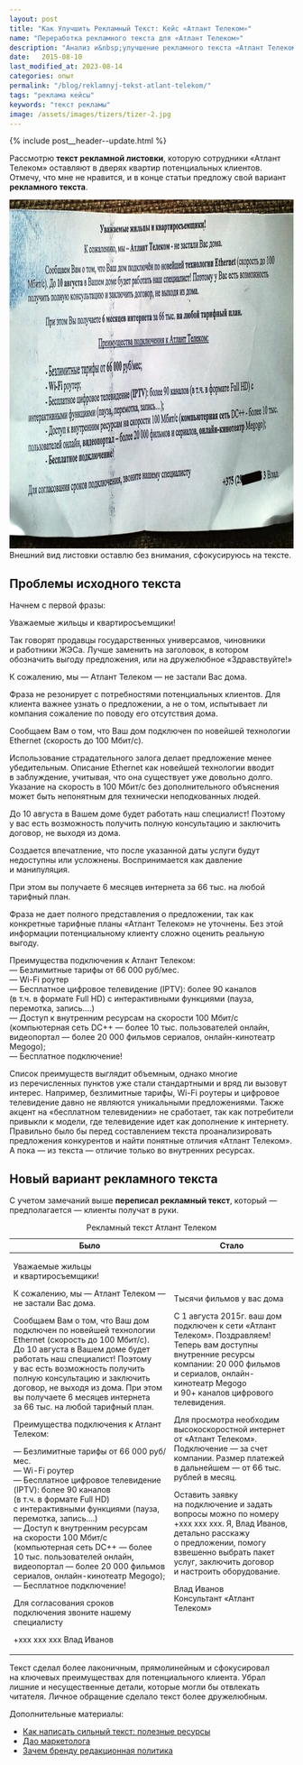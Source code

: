 ```yaml
---
layout: post
title: "Как Улучшить Рекламный Текст: Кейс «Атлант Телеком»"
name: "Переработка рекламного текста для «Атлант Телеком»"
description: "Анализ и&nbsp;улучшение рекламного текста «Атлант Телеком»: переход от&nbsp;стандартного предложения к&nbsp;убедительному объявлению. Инсайты и&nbsp;рекомендации."
date:   2015-08-10
last_modified_at: 2023-08-14
categories: опыт
permalink: "/blog/reklamnyj-tekst-atlant-telekom/"
tags: "реклама кейсы"
keywords: "текст рекламы"
image: /assets/images/tizers/tizer-2.jpg
---
```


{% include post__header--update.html %}

<p>Рассмотрю <b>текст рекламной листовки</b>, которую сотрудники «Атлант Телеком» оставляют в&nbsp;дверях квартир потенциальных клиентов. Отмечу, что мне не&nbsp;нравится, и&nbsp;в&nbsp;конце статьи предложу свой вариант <b>рекламного текста</b>.</p>

<div class="max-width-text" itemprop="image" itemscope itemtype="http://schema.org/ImageObject">
<link itemprop="url" href="/assets/images/blog/reklamnyj-tekst-atlant-telekom/atlant.jpg">
    <picture>
                <source srcset="/assets/images/blog/reklamnyj-tekst-atlant-telekom/atlant.avif" type="image/avif">
                 <source srcset="/assets/images/blog/reklamnyj-tekst-atlant-telekom/atlant.webp" type="image/webp">               
               <img  class="image is-16by9" src="/assets/images/blog/reklamnyj-tekst-atlant-telekom/atlant.jpg" alt="рекламная листовка Атлант Телеком" width="1100" height="619"  itemprop="contentUrl" >
    </picture>
	<div class="figcaption"> Внешний вид листовки оставлю без внимания, сфокусируюсь на тексте.  	</div>
</div>


<section class="row-gap--m">
<h2 class="section__title h1 bold">Проблемы исходного текста</h2>
<p class=" ">Начнем с&nbsp;первой фразы:</p>
<div class="extract">
<p>Уважаемые жильцы и&nbsp;квартиросъемщики!</p>
 </div>
<p>Так говорят продавцы государственных универсамов, чиновники и&nbsp;работники ЖЭСа. Лучше заменить на&nbsp;заголовок, в&nbsp;котором обозначить выгоду предложения, или на&nbsp;дружелюбное «Здравствуйте!»</p>
<div class="extract">
<p>К&nbsp;сожалению, мы&nbsp;— Атлант Телеком&nbsp;— не&nbsp;застали Вас дома.</p>
 </div>
<p>Фраза не&nbsp;резонирует с&nbsp;потребностями потенциальных клиентов. Для клиента важнее узнать о&nbsp;предложении, а&nbsp;не&nbsp;о&nbsp;том, испытывает&nbsp;ли компания сожаление по&nbsp;поводу его отсутствия дома.</p>
<div class="extract">
<p>Сообщаем Вам о&nbsp;том, что Ваш дом подключен по&nbsp;новейшей технологии Ethernet (скорость до&nbsp;100&nbsp;Мбит/с).</p>
 </div>
<p>Использование страдательного залога делает предложение менее убедительным. Описание Ethernet как новейшей технологии вводит в&nbsp;заблуждение, учитывая, что она существует уже довольно долго. Указание на&nbsp;скорость в&nbsp;100&nbsp;Мбит/с без дополнительного объяснения может быть непонятным для технически неподкованных людей.
</p>
<div class="extract">
<p>До&nbsp;10&nbsp;августа в&nbsp;Вашем доме будет работать наш специалист! Поэтому у&nbsp;вас есть возможность получить полную консультацию и&nbsp;заключить договор, не&nbsp;выходя из&nbsp;дома.</p>
 </div>
<p>Создается впечатление, что после указанной даты услуги будут недоступны или усложнены. Воспринимается как давление и&nbsp;манипуляция.</p>
<div class="extract">
<p>При этом вы&nbsp;получаете 6&nbsp;месяцев интернета за&nbsp;66&nbsp;тыс.&nbsp;на&nbsp;любой тарифный план.</p>
 </div>
<p>Фраза не&nbsp;дает полного представления о&nbsp;предложении, так как конкретные тарифные планы &laquo;Атлант Телеком&raquo; не&nbsp;уточнены. Без этой информации потенциальному клиенту сложно оценить реальную выгоду.</p>
<div class="extract">
<p><span class="bold">Преимущества подключения к&nbsp;Атлант Телеком</span>:<br/>
—&nbsp;Безлимитные тарифы от&nbsp;66&nbsp;000&nbsp;руб/мес.<br/>
—&nbsp;Wi-Fi роутер<br/>
—&nbsp;Бесплатное цифровое телевидение (IPTV): более 90&nbsp;каналов (в&nbsp;т.ч.&nbsp;в&nbsp;формате Full&nbsp;HD) с&nbsp;интерактивными функциями (пауза, перемотка, запись....)<br/>
—&nbsp;Доступ к&nbsp;внутренним ресурсам на&nbsp;скорости 100&nbsp;Мбит/с (компьютерная сеть DC++&nbsp;— более 10&nbsp;тыс. пользователей онлайн, видеопортал&nbsp;— более 20&nbsp;000 фильмов сериалов, онлайн-кинотеатр Megogo);<br/>
—&nbsp;Бесплатное подключение!
</p>
</div>
<p>Список преимуществ выглядит объемным, однако многие из&nbsp;перечисленных пунктов уже стали стандартными и&nbsp;вряд&nbsp;ли вызовут интерес. Например, безлимитные тарифы, Wi-Fi роутеры и&nbsp;цифровое телевидение давно не&nbsp;являются уникальными предложениями. Также акцент на&nbsp;«бесплатном телевидении» не&nbsp;сработает, так как потребители привыкли к&nbsp;модели, где телевидение идет как дополнение к&nbsp;интернету. Правильно было&nbsp;бы перед составлением текста проанализировать предложения конкурентов и&nbsp;найти понятные отличия «Атлант Телеком». А&nbsp;пока&nbsp;— из&nbsp;текста&nbsp;— отличие только во&nbsp;внутренних ресурсах.</p>
</section>

<section class="row-gap--m max-width-text">
<h2 class="section__title h1 bold">Новый вариант рекламного текста</h2>
<p>С&nbsp;учетом замечаний выше <strong>переписал рекламный текст</strong>, который&nbsp;<em>—</em> предполагается&nbsp;<em>—</em> клиенты получат в&nbsp;руки.</p>
<table>
<caption>Рекламный текст Атлант Телеком</caption>
<thead>
<tr>
<th>Было</th>
<th>Стало</th>
</tr>
</thead>
<tbody>
<tr ><td><p><span class="bold">Уважаемые жильцы и&nbsp;квартиросъемщики!</span></p>
<p>К&nbsp;сожалению, мы&nbsp;— <span class="bold">Атлант Телеком&nbsp;</span>— не&nbsp;застали Вас дома.</p>
<p>Сообщаем Вам о&nbsp;том, что Ваш дом подключен по&nbsp;новейшей технологии Ethernet (скорость до&nbsp;100&nbsp;Мбит/с). До&nbsp;<span class="bold">10&nbsp;августа</span> в&nbsp;Вашем доме будет работать наш специалист! Поэтому у&nbsp;вас есть возможность получить полную консультацию и&nbsp;заключить договор, не&nbsp;выходя из&nbsp;дома. При этом вы&nbsp;получаете <span class="bold">6&nbsp;месяцев интернета</span> за&nbsp;66&nbsp;тыс.&nbsp;<span class="bold">на&nbsp;любой тарифный план</span>.</p>
<p>
	<span class="bold">Преимущества подключения к&nbsp;Атлант Телеком:</span>
 </p>
<p> —&nbsp;Безлимитные тарифы от&nbsp;<span class="bold">66&nbsp;000&nbsp;руб/мес</span>.<br/>
 —&nbsp;Wi-Fi роутер<br/>
 —&nbsp;Бесплатное цифровое телевидение <span class="bold">(IPTV)</span>: более 90&nbsp;каналов (в&nbsp;т.ч.&nbsp;в&nbsp;формате Full&nbsp;HD) с&nbsp;интерактивными функциями (пауза, перемотка, запись....)<br/>
 —&nbsp;Доступ к&nbsp;внутренним ресурсам на&nbsp;скорости 100&nbsp;Мбит/с (<span class="bold">компьютерная сеть</span> DC++&nbsp;— более 10&nbsp;тыс. пользователей онлайн, <span class="bold">видеопортал</span>&nbsp;— более 20&nbsp;000 фильмов сериалов, <span class="bold">онлайн-кинотеатр</span> Megogo);<br/>
 —&nbsp;<span class="bold">Бесплатное подключение!</span>
</p>
<p>Для согласования сроков подключения звоните нашему специалисту</p>
<p><span class="noperenos">+xxx xxx xxx</span> Влад Иванов</p>
</td><td >
<p><span class="bold">Тысячи фильмов у&nbsp;вас дома</span></p>
<p>С&nbsp;1&nbsp;августа 2015г. ваш дом подключен к&nbsp;сети «Атлант Телеком». Поздравляем! Теперь вам доступны внутренние ресурсы компании: 20&nbsp;000 фильмов и&nbsp;сериалов, онлайн-кинотеатр Megogo и&nbsp;90+&nbsp;каналов цифрового телевидения. </p>
<p>Для просмотра необходим высокоскоростной интернет от&nbsp;«Атлант Телеком». Подключение&nbsp;— за&nbsp;счет компании. Размер платежей в&nbsp;дальнейшем&nbsp;— от&nbsp;66&nbsp;тыс. рублей в&nbsp;месяц. </p>
<p>Оставить заявку на&nbsp;подключение и&nbsp;задать вопросы можно по&nbsp;номеру <span class="noperenos">+xxx xxx xxx</span>. Я, Влад Иванов, детально расскажу о&nbsp;предложении, помогу взвешенно выбрать пакет услуг, заключить договор и&nbsp;настроить оборудование.</p>
<p>Влад Иванов<br/>
 Консультант «Атлант Телеком»
</p>
</td></tr></tbody></table>

<p>Текст&nbsp;сделал более лаконичным, прямолинейным и&nbsp;сфокусировал на&nbsp;ключевых преимуществах для потенциального клиента. Убрал лишние и&nbsp;несущественные детали, которые могли&nbsp;бы отвлекать читателя. Личное обращение сделало текст более дружелюбным.</p>
</section>

<footer class="additive-spacing">
<p class="mb-m mt-m"> Дополнительные материалы:</p>
<ul class="addictive-spacing">
<li class="list-li">
  <a href="/blog/dlya-tex-kto-pishet/" class="link"> Как написать сильный текст: полезные ресурсы</a>
</li>
<li class="list-li">
  <a href="/blog/put-marketologa/" class="link"> Дао маркетолога</a>
</li>
<li class="list-li">
  <a href="/blog/editorial-policy/" class="link"> Зачем бренду редакционная политика</a>
</li>
</ul>
</footer>